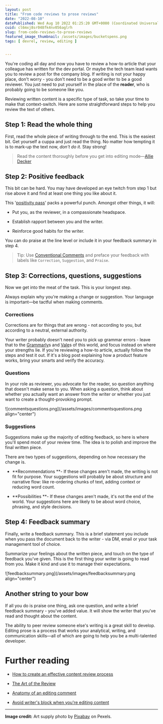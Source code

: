 ```yaml
---
layout: post
title: "From code reviews to prose reviews"
date: "2022-08-10"
datePublished: Wed Aug 10 2022 01:25:20 GMT+0000 (Coordinated Universal Time)
cuid: cl6mxj8sr048fk4nv056aglrh
slug: from-code-reviews-to-prose-reviews
featured_image_thumbnail: /assets/images/bucketspens.png
tags: [ devrel, review, editing ]


---
```


You're coding all day and now you have to review a how-to article that your colleague has written for the dev portal. Or maybe the tech team lead wants you to review a post for the company blog. If writing is not your happy place, don't worry - you don't need to be a good writer to be a good reviewer. You just need to put yourself in the place of the **reader**, who is probably going to be someone like you.

Reviewing written content is a specific type of task, so take your time to make that context-switch. Here are some straightforward steps to help you review the text of others.

## Step 1: Read the whole thing

First, read the whole piece of writing through to the end. This is the easiest bit. Get yourself a cuppa and just read the thing. No matter how tempting it is to mark-up the text now, *don't do it*. Stay strong!

> Read the content thoroughly before you get into editing mode—[Allie Decker](https://gathercontent.com/blog/how-to-provide-feedback-on-content)

## Step 2: Positive feedback

This bit can be hard. You may have developed an eye twitch from step 1 but rise above it and find at least one thing you like about it.

This '[positivity pass](https://openstrategypartners.com/blog/the-positivity-pass-and-why-we-do-it/)' packs a powerful punch. Amongst other things, it will:

* Put you, as the reviewer, in a compassionate headspace.
    
* Establish rapport between you and the writer.
    
* Reinforce good habits for the writer.
    

You can do praise at the line level or include it in your feedback summary in step 4.

> Tip: Use [Conventional Comments](https://conventionalcomments.org/) and preface your feedback with labels like `Correction`, `Suggestion`, and `Praise`.

## Step 3: Corrections, questions, suggestions

Now we get into the meat of the task. This is your longest step.

Always explain why you're making a change or suggestion. Your language is important—be tactful when making comments.

### Corrections

Corrections are for things that are wrong - not according to you, but according to a neutral, external authority.

Your writer probably doesn't need you to pick up grammar errors - leave that to the [Grammarly](https://www.grammarly.com/)s and [Vale](https://vale.sh/)s of this world, and focus instead on where your strengths lie. If you're reviewing a how-to article, actually follow the steps and test it out. If it's a blog post explaining how a product feature works, bring your smarts and verify the accuracy.

### Questions

In your role as reviewer, you advocate for the reader, so question anything that doesn't make sense to you. When asking a question, think about whether you actually want an answer from the writer or whether you just want to create a thought-provoking prompt.

![commentsquestions.png](/assets/images/commentsquestions.png align="center")

### Suggestions

Suggestions make up the majority of editing feedback, so here is where you'll spend most of your review time. The idea is to polish and improve the final written piece.

There are two types of suggestions, depending on how necessary the change is.

* \*\*Recommendations \*\*- If these changes aren't made, the writing is not fit for purpose. Your suggestions will probably be about structure and narrative flow: like re-ordering chunks of text, adding context or reducing word count.
    
* \*\*Possibilities \*\*- If these changes aren't made, it's not the end of the world. Your suggestions here are likely to be about word choice, phrasing, and style decisions.
    

## Step 4: Feedback summary

Finally, write a feedback summary. This is a brief statement you include when you pass the document back to the writer - via DM, email or your task management tool of choice.

Summarize your feelings about the written piece, and touch on the type of feedback you've given. This is the first thing your writer is going to read from you. Make it kind and use it to manage their expectations.

![feedbacksummary.png](/assets/images/feedbacksummary.png align="center")

## Another string to your bow

If all you do is praise one thing, ask one question, and write a brief feedback summary - you've added value. It will show the writer that you've read and thought about the content.

The ability to peer review someone else's writing is a great skill to develop. Editing prose is a process that works your analytical, writing, and communication skills—all of which are going to help you be a multi-talented developer.

# Further reading

* [How to create an effective content review process](https://gathercontent.com/blog/how-to-provide-feedback-on-content)
    
* [The Art of the Review](https://www.knowledgeowl.com/blog/posts/art-of-review/)
    
* [Anatomy of an editing comment](https://flicstar.com/anatomy-of-an-editing-comment)
    
* [Avoid writer's block when you're editing content](https://flicstar.com/editor-writers-block)
    

---

**Image credit:** Art supply photo by [Pixabay](https://www.pexels.com/photo/pencils-in-stainless-steel-bucket-159644/) on Pexels.